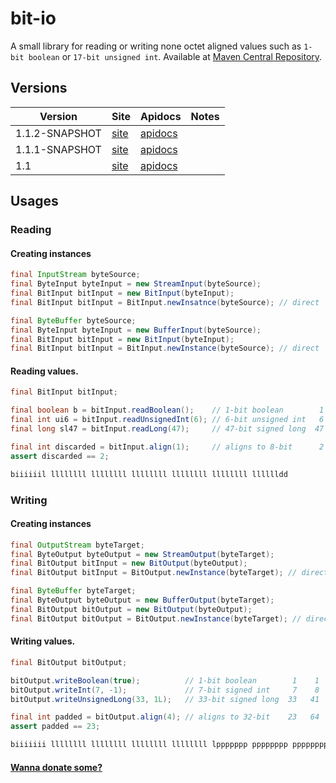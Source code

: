 bit-io
======
A small library for reading or writing none octet aligned values such as `1-bit boolean` or `17-bit unsigned int`. Available at [Maven Central Repository](http://search.maven.org/#search%7Cgav%7C1%7Cg%3A%22com.github.jinahya%22%20AND%20a%3A%22bit-io%22).

## Versions
|Version|Site|Apidocs|Notes|
|-------|----|-------|-----|
|1.1.2-SNAPSHOT|[site](http://jinahya.github.io/bit-io/site/1.1.2-SNAPSHOT/index.html)|[apidocs](http://jinahya.github.io/bit-io/site/1.1.2-SNAPSHOT/apidocs/index.html)||
|1.1.1-SNAPSHOT|[site](http://jinahya.github.io/bit-io/site/1.1.1-SNAPSHOT/index.html)|[apidocs](http://jinahya.github.io/bit-io/site/1.1.1-SNAPSHOT/apidocs/index.html)||
|1.1|[site](http://jinahya.github.io/bit-io/site/1.1/index.html)|[apidocs](http://jinahya.github.io/bit-io/site/1.1/apidocs/index.html)||

## Usages
### Reading
#### Creating instances
```java
final InputStream byteSource;
final ByteInput byteInput = new StreamInput(byteSource);
final BitInput bitInput = new BitInput(byteInput);
final BitInput bitInput = BitInput.newInsatnce(byteSource); // direct

final ByteBuffer byteSource;
final ByteInput byteInput = new BufferInput(byteSource);
final BitInput bitInput = new BitInput(byteInput);
final BitInput bitInput = BitInput.newInstance(byteSource); // direct
```
#### Reading values.
```java
final BitInput bitInput;

final boolean b = bitInput.readBoolean();    // 1-bit boolean        1    1
final int ui6 = bitInput.readUnsignedInt(6); // 6-bit unsigned int   6    7
final long sl47 = bitInput.readLong(47);     // 47-bit signed long  47   54

final int discarded = bitInput.align(1);     // aligns to 8-bit      2   56
assert discarded == 2;

biiiiiil llllllll llllllll llllllll llllllll llllllll lllllldd
```
### Writing
#### Creating instances
```java
final OutputStream byteTarget;
final ByteOutput byteOutput = new StreamOutput(byteTarget);
final BitOutput bitInput = new BitOutput(byteOutput);
final BitOutput bitInput = BitOutput.newInstance(byteTarget); // direct

final ByteBuffer byteTarget;
final ByteOutput byteOutput = new BufferOutput(byteTarget);
final BitOutput bitOutput = new BitOutput(byteOutput);
final BitOutput bitOutput = BitOutput.newInstance(byteTarget); // direct
```
#### Writing values.
```java
final BitOutput bitOutput;

bitOutput.writeBoolean(true);          // 1-bit boolean        1    1
bitOutput.writeInt(7, -1);             // 7-bit signed int     7    8
bitOutput.writeUnsignedLong(33, 1L);   // 33-bit signed long  33   41

final int padded = bitOutput.align(4); // aligns to 32-bit    23   64
assert padded == 23;

biiiiiii llllllll llllllll llllllll llllllll lppppppp pppppppp pppppppp
```

#### [Wanna donate some?](https://www.paypal.com/cgi-bin/webscr?cmd=_donations&business=GWDFLJNSZSEGG&lc=KR&item_name=github&currency_code=USD&bn=PP%2dDonationsBF%3abtn_donateCC_LG%2egif%3aNonHosted)
